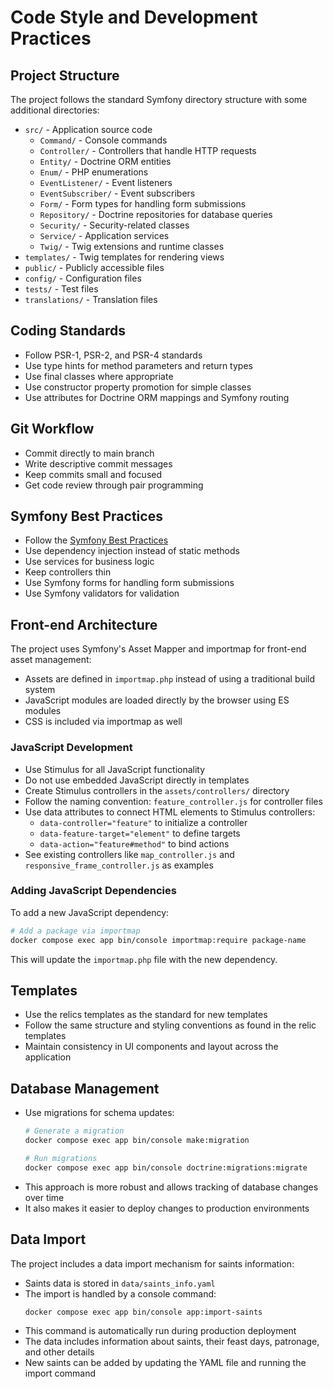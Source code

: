 # Code Style and Development Practices

## Project Structure

The project follows the standard Symfony directory structure with some additional directories:

- `src/` - Application source code
  - `Command/` - Console commands
  - `Controller/` - Controllers that handle HTTP requests
  - `Entity/` - Doctrine ORM entities
  - `Enum/` - PHP enumerations
  - `EventListener/` - Event listeners
  - `EventSubscriber/` - Event subscribers
  - `Form/` - Form types for handling form submissions
  - `Repository/` - Doctrine repositories for database queries
  - `Security/` - Security-related classes
  - `Service/` - Application services
  - `Twig/` - Twig extensions and runtime classes
- `templates/` - Twig templates for rendering views
- `public/` - Publicly accessible files
- `config/` - Configuration files
- `tests/` - Test files
- `translations/` - Translation files

## Coding Standards

- Follow PSR-1, PSR-2, and PSR-4 standards
- Use type hints for method parameters and return types
- Use final classes where appropriate
- Use constructor property promotion for simple classes
- Use attributes for Doctrine ORM mappings and Symfony routing

## Git Workflow

- Commit directly to main branch
- Write descriptive commit messages
- Keep commits small and focused
- Get code review through pair programming

## Symfony Best Practices

- Follow the [Symfony Best Practices](https://symfony.com/doc/current/best_practices.html)
- Use dependency injection instead of static methods
- Use services for business logic
- Keep controllers thin
- Use Symfony forms for handling form submissions
- Use Symfony validators for validation

## Front-end Architecture

The project uses Symfony's Asset Mapper and importmap for front-end asset management:

- Assets are defined in `importmap.php` instead of using a traditional build system
- JavaScript modules are loaded directly by the browser using ES modules
- CSS is included via importmap as well

### JavaScript Development

- Use Stimulus for all JavaScript functionality
- Do not use embedded JavaScript directly in templates
- Create Stimulus controllers in the `assets/controllers/` directory
- Follow the naming convention: `feature_controller.js` for controller files
- Use data attributes to connect HTML elements to Stimulus controllers:
  - `data-controller="feature"` to initialize a controller
  - `data-feature-target="element"` to define targets
  - `data-action="feature#method"` to bind actions
- See existing controllers like `map_controller.js` and `responsive_frame_controller.js` as examples

### Adding JavaScript Dependencies

To add a new JavaScript dependency:

```bash
# Add a package via importmap
docker compose exec app bin/console importmap:require package-name
```

This will update the `importmap.php` file with the new dependency.

## Templates

- Use the relics templates as the standard for new templates
- Follow the same structure and styling conventions as found in the relic templates
- Maintain consistency in UI components and layout across the application

## Database Management

- Use migrations for schema updates:
  ```bash
  # Generate a migration
  docker compose exec app bin/console make:migration

  # Run migrations
  docker compose exec app bin/console doctrine:migrations:migrate
  ```
- This approach is more robust and allows tracking of database changes over time
- It also makes it easier to deploy changes to production environments

## Data Import

The project includes a data import mechanism for saints information:

- Saints data is stored in `data/saints_info.yaml`
- The import is handled by a console command:
  ```bash
  docker compose exec app bin/console app:import-saints
  ```
- This command is automatically run during production deployment
- The data includes information about saints, their feast days, patronage, and other details
- New saints can be added by updating the YAML file and running the import command